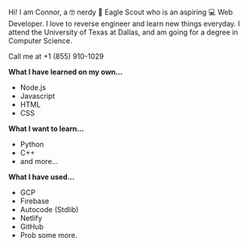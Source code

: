 Hi! I am Connor, a 🤓 nerdy 🦅 Eagle Scout who is an aspiring 💻 Web Developer. I love to reverse engineer and learn new things everyday. I attend the University of Texas at Dallas, and am going for a degree in Computer Science.

Call me at +1 (855) 910-1029

**What I have learned on my own...**
- Node.js
- Javascript
- HTML
- CSS

**What I want to learn...**
- Python
- C++
- and more...

**What I have used...**
- GCP
- Firebase
- Autocode (Stdlib)
- Netlify
- GitHub
- Prob some more.
